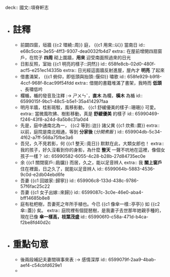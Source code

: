deck:: 國文::項脊軒志

- # 註釋
	- 前闢四窗，垣牆 {{c2 環繞::周}} 庭， {{c1 用來::以}} 當南日
	  id:: e68c5cce-3e55-4ff3-9307-dea0032fb4d7
	  extra:: 在屋前增開四扇窗戶，在院子 **四周** 砌上圍牆，**用來** 迎受南面照過來的日光
	- 日影反照，室始 {{c1 明亮的樣子::洞然}}
	  id:: 658fe8cb-02d0-480f-acf5-e251ec14335b
	  extra:: 日光經這面牆反射進屋，屋內才 **明亮** 了起來
	- 借書滿架， {{c1 俯仰，即低頭與抬頭::偃仰}} 嘯歌
	  id:: 658fe929-b9f8-4ccf-968f-8cac99f54fdd
	  extra:: 借閱的書籍堆滿了書架，我時而 **低頭** 、長嘯低吟
	- 欄楯，楯的發音及注釋 :-> ㄕㄨㄣˇ，**直木** 為欄，**橫木** 為楯
	  id:: 6599015f-9bc1-48c5-b5e1-35a414297faa
	- 明月半牆，桂影斑駁，風移影動， {{c1 舒緩優美的樣子::珊珊}} 可愛。
	  extra:: 當微風吹拂、樹影移動，真是 **舒緩優美** 的樣子
	  id:: 65990469-f246-43f8-a24d-8a5b8c31a0d4
	- 先是，庭中通南北為一， {{c2 等到::迨}} 諸父異 {{c1 炊煮::爨}}
	  extra:: 以前，庭院是南北相通，等到 **分家後** (*分開煮飯* )
	  id:: 659904db-5c34-4f62-a7ff-568a75fbe3a6
	- 吾兒，久不見若影，何 {{c1 整天::竟日}} 默默在此，大類女郎也！
	  extra:: 我的孩子，好久沒看到你的身影，為什麼 **整天** 一聲不吭地在這裡，像個女孩子一樣？
	  id:: 65990582-6055-4c28-b28b-27d84735ec0e
	- 余 {{c1 關閉窗戶::扃牖}} 而居，久之，能以足音辨人
	  extra:: 我 **關上窗戶** 住在裡面，日之久了，就能以足音辨人
	  id:: 6599064b-5883-4536-9c0d-e2db04ebd6fe
	- 吾妻 {{c1 回娘家::歸寧}}
	  id:: 659906c8-133d-438c-9786-57f6fac25c22
	- 吾妻 {{c1 女子出嫁::來歸}}
	  id:: 6599087c-3c0e-46e0-aba4-bff14685b8e8
	- 庭有枇杷樹，吾妻死之年所手植也。今已 {{c1 像傘一樣::亭亭}} 如 {{c2 傘::蓋}} 矣。
	  extra:: 庭院裡有個琵琶樹，是我妻子去世那年她親手種的，現在已像 **傘一樣高，枝葉茂盛**
	  id:: 659906f0-c58a-471d-b4ca-f2be8fd40d2c
- # 重點句意
	- 後兩段補記夫妻間瑣事來表 :-> 感情深厚
	  id:: 6599079f-2aa9-4bab-aef4-c54cbfd629e1
	-